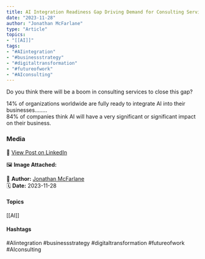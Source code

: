 ```yaml
---
title: AI Integration Readiness Gap Driving Demand for Consulting Services"  
date: "2023-11-28"  
author: "Jonathan McFarlane"  
type: "Article"  
topics:  
- "[[AI]]"    
tags:  
- "#AIintegration"  
- "#businessstrategy"  
- "#digitaltransformation"  
- "#futureofwork"  
- "#AIconsulting"  
---
```

Do you think there will be a boom in consulting services to close this gap?

14% of organizations worldwide are fully ready to integrate AI into their businesses........  
84% of companies think AI will have a very significant or significant impact on their business.

### Media

🔗 [View Post on LinkedIn](https://www.linkedin.com/feed/update/urn:li:activity:7135060027588915201)  
  
🖼 **Image Attached:**  
  
  
👤 **Author:** [Jonathan McFarlane](https://www.linkedin.com/in/jonathanmcfarlane/)  
🗓️ **Date:** 2023-11-28

#### Topics
[[AI]]  
#### Hashtags

#AIintegration #businessstrategy #digitaltransformation #futureofwork #AIconsulting